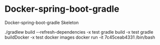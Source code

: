 # Docker-spring-boot-gradle
Docker-spring-boot-gradle Skeleton

./gradlew build  --refresh-dependencies -x test
gradle build -x test
gradle buildDocker -x test
docker images
docker run -it 7c45ceab4331 /bin/bash
